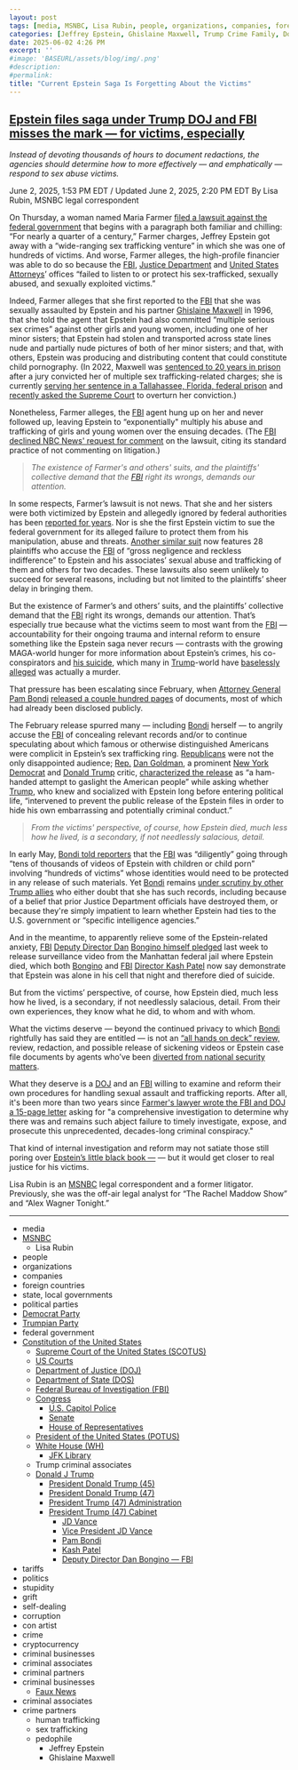 ```yaml
---
layout: post
tags: [media, MSNBC, Lisa Rubin, people, organizations, companies, foreign countries, state local governments, political parties, Trumpian Party, Democrat Party, Federal Government, Constitution of the United States, Supreme Court of the United States (SCOTUS), US Courts, Department of Justice (DOJ), Department of State (DOS), Federal Bureau of Investigation (FBI), Congress, U.S. Capitol Police, Senate, House of Representatives, President of the United States (POTUS), White House (WH), JFK Library, Trump criminal associates, Donald J Trump, President Donald Trump (45), President Donald Trump (47), President Trump (47) Administration, President Trump (47) Cabinet, JD Vance, Vice President JD Vance, Pam Bondi, Kash Patel, Deputy Director Dan Bongino — FBI, tariffs, politics, stupidity, grift, self-dealing, corruption, con artist, crime, cryptocurrency, criminal businesses, criminal associates, criminal partners, criminal businesses, Faux News, criminal associates, crime partners, human trafficking, sex trafficking, pedophile, Jeffrey Epstein, Ghislaine Maxwell]
categories: [Jeffrey Epstein, Ghislaine Maxwell, Trump Crime Family, Donald Trump]
date: 2025-06-02 4:26 PM
excerpt: ''
#image: 'BASEURL/assets/blog/img/.png'
#description:
#permalink:
title: "Current Epstein Saga Is Forgetting About the Victims"
---
```



## [Epstein files saga under Trump DOJ and FBI misses the mark — for victims, especially](https://www.msnbc.com/opinion/analysis/epstein-files-trump-doj-maga-victims-rcna210046)

*Instead of devoting thousands of hours to document redactions, the agencies should determine how to more effectively — and emphatically — respond to sex abuse victims.*

June 2, 2025, 1:53 PM EDT / Updated June 2, 2025, 2:20 PM EDT
By Lisa Rubin, MSNBC legal correspondent

On Thursday, a woman named Maria Farmer [filed a lawsuit against the](https://www.nbcnews.com/news/us-news/jeffrey-epstein-accuser-sues-federal-government-protect-victims-rcna209967) [federal government](https://www.nbcnews.com/news/us-news/jeffrey-epstein-accuser-sues-federal-government-protect-victims-rcna209967) that begins with a paragraph both familiar and chilling: “For nearly a quarter of a century,” Farmer charges, Jeffrey Epstein got away with a “wide-ranging sex trafficking venture” in which she was one of hundreds of victims. And worse, Farmer alleges, the high-profile financier was able to do so because the [FBI](https://www.fbi.gov/), [Justice Department](https://www.justice.gov/) and [United States Attorneys](https://www.justice.gov/usao)’ offices “failed to listen to or protect his sex-trafficked, sexually abused, and sexually exploited victims.”

Indeed, Farmer alleges that she first reported to the [FBI](https://www.fbi.gov/) that she was sexually assaulted by Epstein and his partner [Ghislaine Maxwell](https://www.cbsnews.com/news/ghislaine-maxwell-trial-accuser-annie-farmer-testifies-violated-age-16/) in 1996, that she told the agent that Epstein had also committed “multiple serious sex crimes” against other girls and young women, including one of her minor sisters; that Epstein had stolen and transported across state lines nude and partially nude pictures of both of her minor sisters; and that, with others, Epstein was producing and distributing content that could constitute child pornography. (In 2022, Maxwell was [sentenced to 20 years in prison](https://www.justice.gov/usao-sdny/pr/ghislaine-maxwell-sentenced-20-years-prison-conspiring-jeffrey-epstein-sexually-abuse) after a jury convicted her of multiple sex trafficking-related charges; she is currently [serving her sentence in a Tallahassee, Florida, federal prison](https://www.dailymail.co.uk/news/article-14765909/Questions-Trump](https://www.donaldjtrump.com/)s-high-society-friend-Ghislaine-Maxwell-pardoned.html) and [recently asked the Supreme Court](https://www.supremecourt.gov/DocketPDF/24/24-1073/355252/20250424150144637_24-__PetitionForWritOfCertiorari.pdf) to overturn her conviction.)

Nonetheless, Farmer alleges, the [FBI](https://www.fbi.gov/) agent hung up on her and never followed up, leaving Epstein to “exponentially" multiply his abuse and trafficking of girls and young women over the ensuing decades. (The [FBI](https://www.fbi.gov/) [declined NBC News' request for comment](https://www.nbcnews.com/news/us-news/jeffrey-epstein-accuser-sues-federal-government-protect-victims-rcna209967) on the lawsuit, citing its standard practice of not commenting on litigation.)

> *The existence of Farmer's and others' suits, and the plaintiffs' collective demand that the [FBI](https://www.fbi.gov/) right its wrongs, demands our attention.*

In some respects, Farmer’s lawsuit is not news. That she and her sisters were both victimized by Epstein and allegedly ignored by federal authorities has been [reported for years](https://www.nytimes.com/2019/08/26/us/epstein-farmer-sisters-maxwell.html). Nor is she the first Epstein victim to sue the federal government for its alleged failure to protect them from his manipulation, abuse and threats. [Another similar suit](https://storage.courtlistener.com/recap/gov.uscourts.dcd.273105/gov.uscourts.dcd.273105.25.2.pdf) now features 28 plaintiffs who accuse the [FBI](https://www.fbi.gov/) of “gross negligence and reckless indifference” to Epstein and his associates’ sexual abuse and trafficking of them and others for two decades. These lawsuits also seem unlikely to succeed for several reasons, including but not limited to the plaintiffs’ sheer delay in bringing them.

But the existence of Farmer’s and others’ suits, and the plaintiffs’ collective demand that the [FBI](https://www.fbi.gov/) right its wrongs, demands our attention. That’s especially true because what the victims seem to most want from the [FBI](https://www.fbi.gov/) — accountability for their ongoing trauma and internal reform to ensure something like the Epstein saga never recurs — contrasts with the growing MAGA-world hunger for more information about Epstein’s crimes, his co-conspirators and [his suicide](https://www.nbcnews.com/politics/justice-department/dan-bongino-kash-patel-jeffrey-epstein-rcna209871), which many in [Trump](https://www.donaldjtrump.com/)-world have [baselessly alleged](https://www.nbcnews.com/politics/donald-trump/trump-retweets-epstein-conspiracy-theory-claiming-clinton-connection-n1041146) was actually a murder.

That pressure has been escalating since February, when [Attorney General](https://www.justice.gov/) [Pam Bondi](https://www.justice.gov/ag/staff-profile/meet-attorney-general/) [released a couple hundred pages](https://www.nbcnews.com/politics/justice-department/hyped-release-epstein-files-sparks-anger-disappointment-right-rcna194087) of documents, most of which had already been disclosed publicly.

The February release spurred many — including [Bondi](https://www.justice.gov/ag/staff-profile/meet-attorney-general/) herself — to angrily accuse the [FBI](https://www.fbi.gov/) of concealing relevant records and/or to continue speculating about which famous or otherwise distinguished Americans were complicit in Epstein’s sex trafficking ring. [Republicans](https://www.gop.com/,) were not the only disappointed audience; [Rep.](https://www.house.gov/) [Dan Goldman](https://goldman.house.gov/), a prominent [New York](https://www.ny.gov/) [Democrat](https://www.democrats.org/,) and [Donald Trump](https://www.donaldjtrump.com/) critic, [characterized the release](https://goldman.house.gov/media/press-releases/rep-dan-goldman-demands-ag-bondi-release-promised-jeffrey-epstein-files-share) as “a ham-handed attempt to gaslight the American people” while asking whether [Trump](https://www.donaldjtrump.com/), who knew and socialized with Epstein long before entering political life, “intervened to prevent the public release of the Epstein files in order to hide his own embarrassing and potentially criminal conduct.”

> *From the victims' perspective, of course, how Epstein died, much less how he lived, is a secondary, if not needlessly salacious, detail.*

In early May, [Bondi told reporters](https://www.miamiherald.com/news/politics-government/article305900636.html) that the [FBI](https://www.fbi.gov/) was “diligently” going through “tens of thousands of videos of Epstein with children or child porn” involving “hundreds of victims” whose identities would need to be protected in any release of such materials. Yet [Bondi](https://www.justice.gov/ag/staff-profile/meet-attorney-general/) remains [under scrutiny by other Trump allies](https://www.msnbc.com/top-stories/latest/kash-patel-dan-bongino-epstein-death-conspiracy-theories-rcna207785) who either doubt that she has such records, including because of a belief that prior Justice Department officials have destroyed them, or because they're simply impatient to learn whether Epstein had ties to the U.S. government or “specific intelligence agencies.”

And in the meantime, to apparently relieve some of the Epstein-related anxiety, [FBI](https://www.fbi.gov/) [Deputy Director Dan](https://www.fbi.gov/about/leadership-and-structure/deputy-director-dan-bongino) [Bongino himself pledged](https://www.nbcnews.com/politics/justice-department/dan-bongino-kash-patel-jeffrey-epstein-rcna209871) last week to release surveillance video from the Manhattan federal jail where Epstein died, which both [Bongino](https://www.fbi.gov/about/leadership-and-structure/deputy-director-dan-bongino) and [FBI](https://www.fbi.gov/) [Director Kash Patel](https://www.fbi.gov/about/leadership-and-structure/director-patel) now say demonstrate that Epstein was alone in his cell that night and therefore died of suicide.

But from the victims’ perspective, of course, how Epstein died, much less how he lived, is a secondary, if not needlessly salacious, detail. From their own experiences, they know what he did, to whom and with whom.

What the victims deserve — beyond the continued privacy to which [Bondi](https://www.justice.gov/ag/staff-profile/meet-attorney-general/) rightfully has said they are entitled — is not an [“all hands on deck” review,](https://www.vanityfair.com/news/story/epstein-case-review-fbis-new-york) review, redaction, and possible release of sickening videos or Epstein case file documents by agents who’ve been [diverted from national security matters](https://abcnews.go.com/US/doj-pushes-fbi-review-release-epstein-files-amid/story?id=119982513).

What they deserve is a [DOJ](https://www.justice.gov/) and an [FBI](https://www.fbi.gov/) willing to examine and reform their own procedures for handling sexual assault and trafficking reports. After all, it's been more than two years since [Farmer's lawyer wrote the FBI and DOJ a 15-page letter](https://s3.documentcloud.org/documents/23795557/letter-re-jeffrey-epstein-calling-for-investigation-of-fbi-w-exhibits.pdf) asking for "a comprehensive investigation to determine why there was and remains such abject failure to timely investigate, expose, and prosecute this unprecedented, decades-long criminal conspiracy."

That kind of internal investigation and reform may not satiate those still poring over [Epstein’s little black book —](https://www.justice.gov/ag/media/1391321/dl?inline) — but it would get closer to real justice for his victims.

Lisa Rubin is an [MSNBC](https://www.msnbc.com/) legal correspondent and a former litigator. Previously, she was the off-air legal analyst for “The Rachel Maddow Show” and “Alex Wagner Tonight.” 

----
- media
- [MSNBC](https://www.msnbc.com/)
    - Lisa Rubin 
- people
- organizations 
- companies
- foreign countries 
- state, local governments
- political parties 
- [Democrat Party](https://www.democrats.org/)
- [Trumpian Party](https://www.gop.com/)
- federal government 
- [Constitution of the United States](https://constitution.congress.gov/)
    - [Supreme Court of the United States (SCOTUS)](https://www.supremecourt.gov/)
    - [US Courts](https://www.uscourts.gov/)
    - [Department of Justice (DOJ)](https://www.justice.gov/)
   - [Department of State (DOS)](https://www.state.gov/)
    - [Federal Bureau of Investigation (FBI)](https://www.fbi.gov/)
    - [Congress](https://www.congress.gov/)
        - [U.S. Capitol Police](https://www.uscp.gov/)
        - [Senate](https://www.senate.gov/)
        - [House of Representatives](https://www.house.gov/)
    - [President of the United States (POTUS)](https://www.whitehouse.gov/)
    - [White House (WH)](https://www.whitehouse.gov/)
        - [JFK Library](https://www.jfklibrary.org/)
    - Trump criminal associates 
    - [Donald J Trump](https://www.donaldjtrump.com/)
        - [President Donald Trump (45)](https://trumpwhitehouse.archives.gov/)
        - [President Donald Trump (47)](https://www.whitehouse.gov/administration/donald-j-trump/)
        - [President Trump (47) Administration](https://www.whitehouse.gov/administration/)
        - [President Trump (47) Cabinet](https://www.whitehouse.gov/administration/the-cabinet/)
            - [JD Vance](https://www.linkedin.com/in/jd-vance-770a9047/)
            - [Vice President JD Vance](https://www.whitehouse.gov/administration/jd-vance/)
            - [Pam Bondi](https://www.justice.gov/ag/staff-profile/meet-attorney-general)
            - [Kash Patel](https://www.fbi.gov/about/leadership-and-structure/director-patel)
            - [Deputy Director Dan Bongino — FBI](https://www.fbi.gov/about/leadership-and-structure/deputy-director-dan-bongino)
- tariffs
- politics
- stupidity
- grift
- self-dealing
- corruption
- con artist 
- crime
- cryptocurrency 
- criminal businesses
- criminal associates
- criminal partners
- criminal businesses
    - [Faux News](https://www.foxnews.com/)
- criminal associates
- crime partners
    - human trafficking 
    - sex trafficking 
    - pedophile 
        - Jeffrey Epstein 
        - Ghislaine Maxwell

